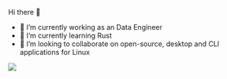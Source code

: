 Hi there 👋
- 🔭 I’m currently working as an Data Engineer 
- 🌱 I’m currently learning Rust
- 👯 I’m looking to collaborate on open-source, desktop and CLI applications for Linux


<img src="https://github-readme-stats.vercel.app/api/top-langs?username=annaleighsmith&theme=onedark"/>

